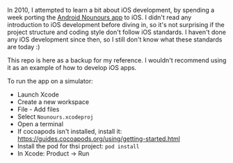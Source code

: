 In 2010, I attempted to learn a bit about iOS development, by spending a week porting the [Android Nounours app](https://github.com/caarmen/nounours-android) to iOS. I didn't read any introduction to iOS development before diving in, so it's not surprising if the project structure and coding style don't follow iOS standards. I haven't done any iOS development since then, so I still don't know what these standards are today :)

This repo is here as a backup for my reference. I wouldn't recommend using it as an example of how to develop iOS apps.

To run the app on a simulator:

* Launch Xcode
* Create a new workspace
* File - Add files
* Select `Nounours.xcodeproj`
* Open a terminal
* If cocoapods isn't installed, install it: https://guides.cocoapods.org/using/getting-started.html
* Install the pod for thsi project: `pod install`
* In Xcode: Product -> Run
